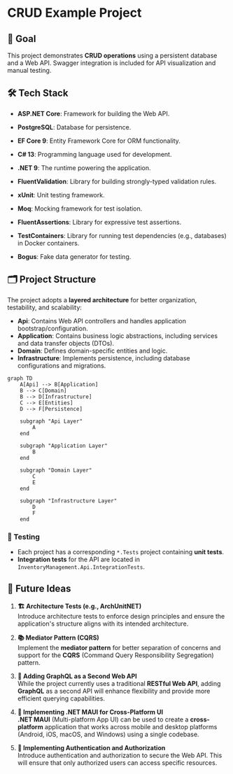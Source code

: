 # CRUD Example Project

## 🎯 Goal

This project demonstrates **CRUD operations** using a persistent database and a Web API. Swagger integration is included
for API visualization and manual testing.

## 🛠️ Tech Stack

- **ASP.NET Core**: Framework for building the Web API.
- **PostgreSQL**: Database for persistence.
- **EF Core 9**: Entity Framework Core for ORM functionality.
- **C# 13**: Programming language used for development.
- **.NET 9**: The runtime powering the application.
- **FluentValidation**: Library for building strongly-typed validation rules.

- **xUnit**: Unit testing framework.
- **Moq**: Mocking framework for test isolation.
- **FluentAssertions**: Library for expressive test assertions.
- **TestContainers**: Library for running test dependencies (e.g., databases) in Docker containers.
- **Bogus**: Fake data generator for testing.

## 🗂️ Project Structure

The project adopts a **layered architecture** for better organization, testability, and scalability:

- **Api**: Contains Web API controllers and handles application bootstrap/configuration.
- **Application**: Contains business logic abstractions, including services and data transfer objects (DTOs).
- **Domain**: Defines domain-specific entities and logic.
- **Infrastructure**: Implements persistence, including database configurations and migrations.

```mermaid
graph TD
    A[Api] --> B[Application]
    B --> C[Domain]
    B --> D[Infrastructure]
    C --> E[Entities]
    D --> F[Persistence]

    subgraph "Api Layer"
        A
    end

    subgraph "Application Layer"
        B
    end

    subgraph "Domain Layer"
        C
        E
    end

    subgraph "Infrastructure Layer"
        D
        F
    end
```

### 🧪 Testing

- Each project has a corresponding `*.Tests` project containing **unit tests**.
- **Integration tests** for the API are located in `InventoryManagement.Api.IntegrationTests`.

## 🚀 Future Ideas

1. **🏗️ Architecture Tests (e.g., ArchUnitNET)**  
   Introduce architecture tests to enforce design principles and ensure the application's structure aligns with its
   intended architecture.

2. **📚 Mediator Pattern (CQRS)**  
   Implement the **mediator pattern** for better separation of concerns and support for the **CQRS** (Command Query
   Responsibility Segregation) pattern.

3. **🔮 Adding GraphQL as a Second Web API**  
   While the project currently uses a traditional **RESTful Web API**, adding **GraphQL** as a second API will enhance
   flexibility and provide more efficient querying capabilities.

4. **📱 Implementing .NET MAUI for Cross-Platform UI**  
   **.NET MAUI** (Multi-platform App UI) can be used to create a **cross-platform** application that works across mobile
   and desktop platforms (Android, iOS, macOS, and Windows) using a single codebase.

5. **🔐 Implementing Authentication and Authorization**  
   Introduce authentication and authorization to secure the Web API. This will ensure that only authorized users can
   access specific resources.
